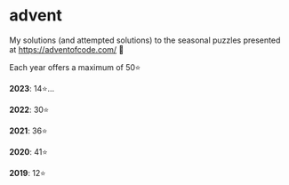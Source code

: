 # advent
My solutions (and attempted solutions) to the seasonal puzzles presented at https://adventofcode.com/ :star_struck:

Each year offers a maximum of 50⭐

**2023**: 14⭐...

**2022**: 30⭐

**2021**: 36⭐

**2020**: 41⭐

**2019**: 12⭐
